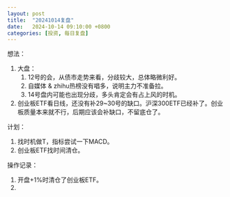 ```yaml
---
layout: post
title:  "20241014复盘"
date:   2024-10-14 09:10:00 +0800
categories: [投资, 每日复盘]
---
```


想法：
1. 大盘：
    1. 12号的会，从债市走势来看，分歧较大，总体略微利好。
    2. 自媒体 & zhihu热榜没有唱多，说明主力不准备拉。
    3. 14号盘内可能也出现分歧，多头肯定会有占上风的时机。
2. 创业板ETF看日线，还没有补29~30号的缺口。沪深300ETF已经补了。创业板质量本来就不行，后期应该会补缺口，不留底仓了。

计划：
1. 找时机做T，指标尝试一下MACD。
2. 创业板ETF找时间清仓。

操作记录：
1. 开盘+1%时清仓了创业板ETF。
2. 